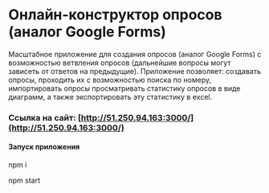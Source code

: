 # Онлайн-конструктор опросов (аналог Google Forms)  

Масштабное приложение для создания опросов (аналог Google Forms) с возможностью ветвления опросов (дальнейшие вопросы могут зависеть от ответов на предыдущие). Приложение позволяет: создавать опросы, проходить их с возможностью поиска по номеру, импортировать опросы просматривать статистику опросов в виде диаграмм, а также экспортировать эту статистику в excel.  


### Ссылка на сайт: [http://51.250.94.163:3000/](http://51.250.94.163:3000/)



#### Запуск приложения  

npm i  

npm start